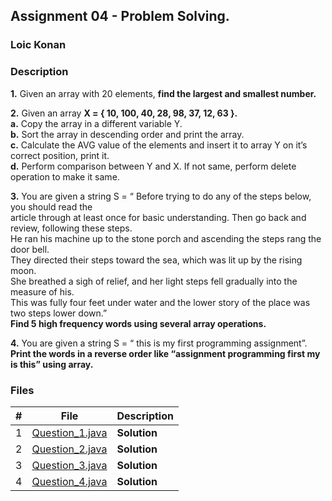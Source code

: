 ## Assignment 04 - Problem Solving.

### Loic Konan

### Description

**1.** Given an array with 20 elements, **find the largest and smallest number.**<br>

**2.** Given an array **X = { 10, 100, 40, 28, 98, 37, 12, 63 }.**<br>
    **a.** Copy the array in a different variable Y.<br>
    **b.** Sort the array in descending order and print the array.<br>
    **c.** Calculate the AVG value of the elements and insert it to array Y on it’s correct position, print it.<br>
    **d.** Perform comparison between Y and X. If not same, perform delete operation to make it same.<br>

**3.** You are given a string S = “ Before trying to do any of the steps below, you should read the <br> article through at least once for basic understanding. Then go back and review, following these steps.<br>
He ran his machine up to the stone porch and ascending the steps rang the door bell.<br>
They directed their steps toward the sea, which was lit up by the rising moon. <br>
She breathed a sigh of relief, and her light steps fell gradually into the measure of his.<br>
This was fully four feet under water and the lower story of the place was two steps lower down.”<br>
**Find 5 high frequency words using several array operations.**

**4.** You are given a string S = “ this is my first programming assignment”.<br>
**Print the words in a reverse order like “assignment programming first my is this” using array.**

### Files

|   #   | File                               | Description  |
| :---: | ---------------------------------- | ------------ |
|   1   | [Question_1.java](Question_1.java) | **Solution** |
|   2   | [Question_2.java](Question_2.java) | **Solution** |
|   3   | [Question_3.java](Question_3.java) | **Solution** |
|   4   | [Question_4.java](Question_4.java) | **Solution** |
